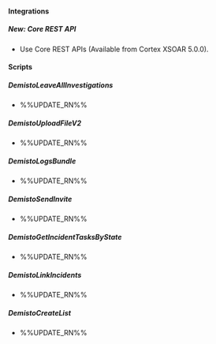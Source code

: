 
#### Integrations
##### New: Core REST API
- Use Core REST APIs (Available from Cortex XSOAR 5.0.0).

#### Scripts
##### DemistoLeaveAllInvestigations
- %%UPDATE_RN%%
##### DemistoUploadFileV2
- %%UPDATE_RN%%
##### DemistoLogsBundle
- %%UPDATE_RN%%
##### DemistoSendInvite
- %%UPDATE_RN%%
##### DemistoGetIncidentTasksByState
- %%UPDATE_RN%%
##### DemistoLinkIncidents
- %%UPDATE_RN%%
##### DemistoCreateList
- %%UPDATE_RN%%
